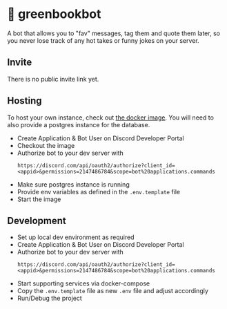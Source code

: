 # 📗 greenbookbot

A bot that allows you to "fav" messages, tag them and quote them later, so you never lose track of any hot takes or
funny jokes on your server.

## Invite

There is no public invite link yet.

## Hosting

To host your own instance, check out [the docker image](https://hub.docker.com/r/apoy2k/greenbookbot). You will need to
also provide a postgres instance for the database.

- Create Application & Bot User on Discord Developer Portal
- Checkout the image
- Authorize bot to your dev server with
  ```
  https://discord.com/api/oauth2/authorize?client_id=<appid>&permissions=2147486784&scope=bot%20applications.commands
  ```
- Make sure postgres instance is running
- Provide env variables as defined in the `.env.template` file
- Start the image

## Development

- Set up local dev environment as required
- Create Application & Bot User on Discord Developer Portal
- Authorize bot to your dev server with
  ```
  https://discord.com/api/oauth2/authorize?client_id=<appid>&permissions=2147486784&scope=bot%20applications.commands
  ```
- Start supporting services via docker-compose
- Copy the `.env.template` file as new `.env` file and adjust accordingly
- Run/Debug the project

